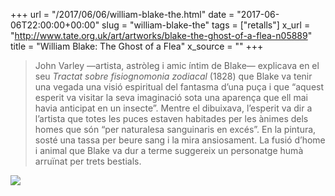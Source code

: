 +++
url = "/2017/06/06/william-blake-the.html"
date = "2017-06-06T22:00:00+00:00"
slug = "william-blake-the"
tags = ["retalls"]
x_url = "http://www.tate.org.uk/art/artworks/blake-the-ghost-of-a-flea-n05889"
title = "William Blake: The Ghost of a Flea"
x_source = ""
+++


> John Varley —artista, astròleg i amic íntim de Blake— explicava en el seu *Tractat sobre fisiognomonia zodiacal* (1828) que Blake va tenir una vegada una visió espiritual del fantasma d’una puça i que “aquest esperit va visitar la seva imaginació sota una aparença que ell mai havia anticipat en un insecte”. Mentre el dibuixava, l’esperit va dir a l’artista que totes les puces estaven habitades per les ànimes dels homes que són “per naturalesa sanguinaris en excés”. En la pintura, sosté una tassa per beure sang i la mira ansiosament. La fusió d’home i animal que Blake va dur a terme suggereix un personatge humà arruïnat per trets bestials.

<a href="https://commons.wikimedia.org/wiki/File%3AWilliam_Blake_-_The_Ghost_of_a_Flea_-_Google_Art_Project.jpg"><img src="/uploads/2019/3b427e5b18.jpg" class="img-responsive"></a>

